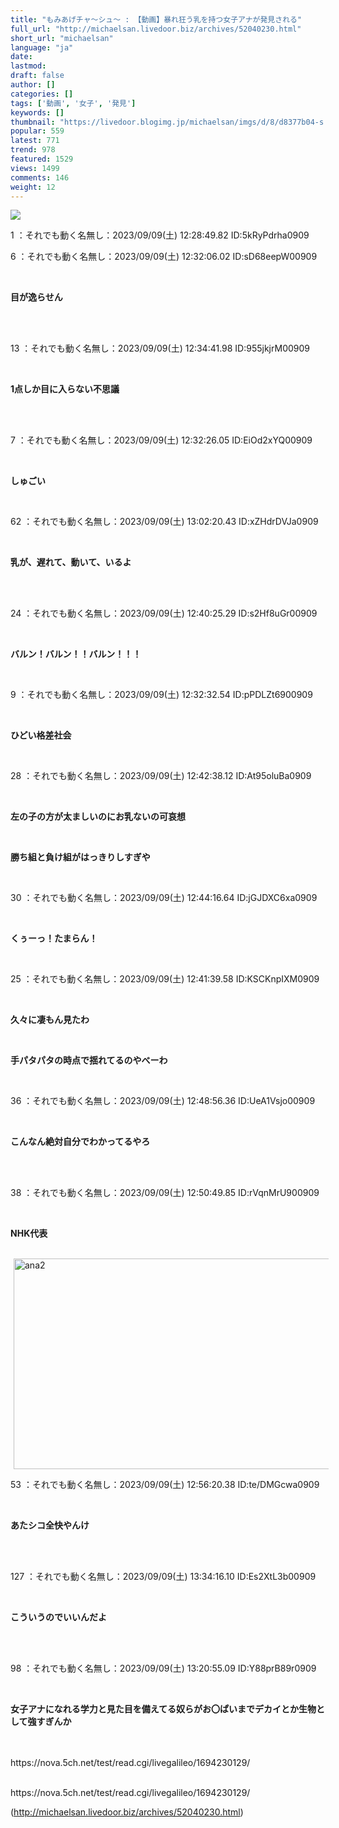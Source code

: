 ```yaml
---
title: "もみあげチャ〜シュ〜 : 【動画】暴れ狂う乳を持つ女子アナが発見される"
full_url: "http://michaelsan.livedoor.biz/archives/52040230.html"
short_url: "michaelsan"
language: "ja"
date: 
lastmod: 
draft: false
author: []
categories: []
tags: ['動画', '女子', '発見']
keywords: []
thumbnail: "https://livedoor.blogimg.jp/michaelsan/imgs/d/8/d8377b04-s.jpg"
popular: 559
latest: 771
trend: 978
featured: 1529
views: 1499
comments: 146
weight: 12
---
```


![](https://livedoor.blogimg.jp/michaelsan/imgs/d/8/d8377b04-s.jpg)

<div><p>1 ：それでも動く名無し：2023/09/09(土) 12:28:49.82 ID:5kRyPdrha0909</p><p>6 ：それでも動く名無し：2023/09/09(土) 12:32:06.02 ID:sD68eepW00909</p><br><b><p>目が逸らせん</p><br></b><br><p>13 ：それでも動く名無し：2023/09/09(土) 12:34:41.98 ID:955jkjrM00909</p><br><b><p>1点しか目に入らない不思議 </p><br></b><br><p>7 ：それでも動く名無し：2023/09/09(土) 12:32:26.05 ID:EiOd2xYQ00909</p><br><b><p>しゅごい </p></b><br><p>62 ：それでも動く名無し：2023/09/09(土) 13:02:20.43 ID:xZHdrDVJa0909</p><br><b><p>乳が、遅れて、動いて、いるよ </p><br></b><br><p>24 ：それでも動く名無し：2023/09/09(土) 12:40:25.29 ID:s2Hf8uGr00909</p><br><b><p>バルン！バルン！！バルン！！！ </p></b><br><p>9 ：それでも動く名無し：2023/09/09(土) 12:32:32.54 ID:pPDLZt6900909</p><br><b><p>ひどい格差社会 </p></b><br><p>28 ：それでも動く名無し：2023/09/09(土) 12:42:38.12 ID:At95oluBa0909</p><br><p><b><p>左の子の方が太ましいのにお乳ないの可哀想</p></b></p><p><b><p><br></p></b></p><b><p>勝ち組と負け組がはっきりしすぎや </p></b><br><p>30 ：それでも動く名無し：2023/09/09(土) 12:44:16.64 ID:jGJDXC6xa0909</p><br><b><p>くぅーっ！たまらん！ </p></b><br><p>25 ：それでも動く名無し：2023/09/09(土) 12:41:39.58 ID:KSCKnpIXM0909</p><br><p><b><p>久々に凄もん見たわ</p></b></p><p><b><p><br></p></b></p><b><p>手パタパタの時点で揺れてるのやべーわ</p></b><br><p>36 ：それでも動く名無し：2023/09/09(土) 12:48:56.36 ID:UeA1Vsjo00909</p><br><b><p>こんなん絶対自分でわかってるやろ</p><br></b><br><p>38 ：それでも動く名無し：2023/09/09(土) 12:50:49.85 ID:rVqnMrU900909</p><br><b><p>NHK代表</p></b><br><img class='pict' hspace='5' alt='ana2' border='0' height='337' width='600' src='https://livedoor.blogimg.jp/michaelsan/imgs/5/f/5f99ef32.jpg'><br><p>53 ：それでも動く名無し：2023/09/09(土) 12:56:20.38 ID:te/DMGcwa0909</p><br><b><p>あたシコ全快やんけ </p><br></b><br><p>127 ：それでも動く名無し：2023/09/09(土) 13:34:16.10 ID:Es2XtL3b00909</p><br><b><p>こういうのでいいんだよ</p></b><br> <br><p>98 ：それでも動く名無し：2023/09/09(土) 13:20:55.09 ID:Y88prB89r0909</p><br><b><p><p>女子アナになれる学力と見た目を備えてる奴らがお〇ぱいまでデカイとか生物として強すぎんか <br></p></p><br></b><br>https://nova.5ch.net/test/read.cgi/livegalileo/1694230129/<br><br clear='all'> <p id='a6850dc6aefc0d5bbff2bea180d92d89'> </p> <p id='a6850dc6aefc0d5bbff2bea180d92d89'> </p> <p class='alistcloud-container-6795'></p> <p>https://nova.5ch.net/test/read.cgi/livegalileo/1694230129/</p></div>

(http://michaelsan.livedoor.biz/archives/52040230.html)
